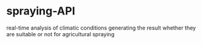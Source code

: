 # spraying-API
real-time analysis of climatic conditions generating the result whether they are suitable or not for agricultural spraying
